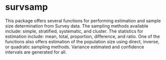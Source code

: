 # survsamp
This package offers several functions for performing estimation and sample size determination from Survey data. The sampling methods available include: simple, stratified, systematic, and cluster. The statistics for estimation include: mean, total, proportion, difference, and ratio. One of the functions also offers estimation of the population size using direct, inverse, or quadratic sampling methods. Variance estimated and confidence intervals are generated for all.
